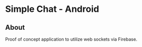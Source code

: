 # Simple Chat - Android
## About
Proof of concept application to utilize web sockets via Firebase.





